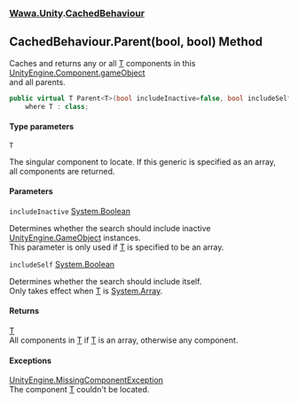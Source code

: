 ### [Wawa.Unity](Wawa.Unity.md 'Wawa.Unity').[CachedBehaviour](CachedBehaviour.md 'Wawa.Unity.CachedBehaviour')

## CachedBehaviour.Parent<T>(bool, bool) Method

Caches and returns any or all [T](CachedBehaviour.Parent.YYVwMM/9Qfj0Z9dHPLYZQA.md#Wawa.Unity.CachedBehaviour.Parent_T_(bool,bool).T 'Wawa.Unity.CachedBehaviour.Parent<T>(bool, bool).T') components in this [UnityEngine.Component.gameObject](https://docs.microsoft.com/en-us/dotnet/api/UnityEngine.Component.gameObject 'UnityEngine.Component.gameObject')  
and all parents.

```csharp
public virtual T Parent<T>(bool includeInactive=false, bool includeSelf=false)
    where T : class;
```
#### Type parameters

<a name='Wawa.Unity.CachedBehaviour.Parent_T_(bool,bool).T'></a>

`T`

The singular component to locate. If this generic is specified as an array,  
all components are returned.
#### Parameters

<a name='Wawa.Unity.CachedBehaviour.Parent_T_(bool,bool).includeInactive'></a>

`includeInactive` [System.Boolean](https://docs.microsoft.com/en-us/dotnet/api/System.Boolean 'System.Boolean')

Determines whether the search should include inactive [UnityEngine.GameObject](https://docs.microsoft.com/en-us/dotnet/api/UnityEngine.GameObject 'UnityEngine.GameObject') instances.  
This parameter is only used if [T](CachedBehaviour.Parent.YYVwMM/9Qfj0Z9dHPLYZQA.md#Wawa.Unity.CachedBehaviour.Parent_T_(bool,bool).T 'Wawa.Unity.CachedBehaviour.Parent<T>(bool, bool).T') is specified to be an array.

<a name='Wawa.Unity.CachedBehaviour.Parent_T_(bool,bool).includeSelf'></a>

`includeSelf` [System.Boolean](https://docs.microsoft.com/en-us/dotnet/api/System.Boolean 'System.Boolean')

Determines whether the search should include itself.  
Only takes effect when [T](CachedBehaviour.Parent.YYVwMM/9Qfj0Z9dHPLYZQA.md#Wawa.Unity.CachedBehaviour.Parent_T_(bool,bool).T 'Wawa.Unity.CachedBehaviour.Parent<T>(bool, bool).T') is [System.Array](https://docs.microsoft.com/en-us/dotnet/api/System.Array 'System.Array').

#### Returns
[T](CachedBehaviour.Parent.YYVwMM/9Qfj0Z9dHPLYZQA.md#Wawa.Unity.CachedBehaviour.Parent_T_(bool,bool).T 'Wawa.Unity.CachedBehaviour.Parent<T>(bool, bool).T')  
All components in [T](CachedBehaviour.Parent.YYVwMM/9Qfj0Z9dHPLYZQA.md#Wawa.Unity.CachedBehaviour.Parent_T_(bool,bool).T 'Wawa.Unity.CachedBehaviour.Parent<T>(bool, bool).T') if [T](CachedBehaviour.Parent.YYVwMM/9Qfj0Z9dHPLYZQA.md#Wawa.Unity.CachedBehaviour.Parent_T_(bool,bool).T 'Wawa.Unity.CachedBehaviour.Parent<T>(bool, bool).T') is an array, otherwise any component.

#### Exceptions

[UnityEngine.MissingComponentException](https://docs.microsoft.com/en-us/dotnet/api/UnityEngine.MissingComponentException 'UnityEngine.MissingComponentException')  
The component [T](CachedBehaviour.Parent.YYVwMM/9Qfj0Z9dHPLYZQA.md#Wawa.Unity.CachedBehaviour.Parent_T_(bool,bool).T 'Wawa.Unity.CachedBehaviour.Parent<T>(bool, bool).T') couldn't be located.